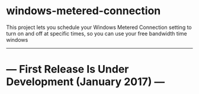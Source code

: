 # windows-metered-connection
This project lets you schedule your Windows Metered Connection setting to turn on and off at specific times, so you can use your free bandwidth time windows

---

# — First Release Is Under Development (January 2017) —
